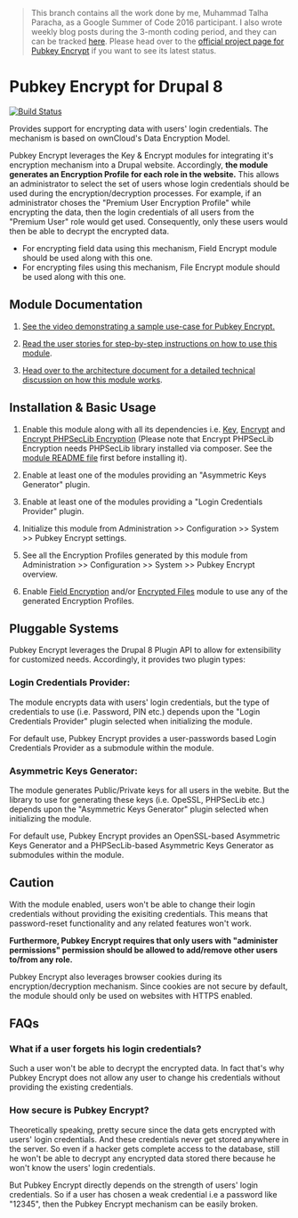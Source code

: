 > This branch contains all the work done by me, Muhammad Talha Paracha, as a Google Summer of Code 2016 participant. I also wrote weekly blog posts during the 3-month coding period, and they can can be tracked [here](http://www.talhaparacha.com/gsoc2016/). Please head over to the [official project page for Pubkey Encrypt](https://www.drupal.org/project/pubkey_encrypt) if you want to see its latest status.

# Pubkey Encrypt for Drupal 8

[![Build Status](https://travis-ci.org/talhaparacha/pubkey_encrypt.svg?branch=gsoc2016)](https://travis-ci.org/d8-contrib-modules/pubkey_encrypt)

Provides support for encrypting data with users' login credentials. The mechanism is based on ownCloud's Data Encryption Model.

Pubkey Encrypt leverages the Key & Encrypt modules for integrating it's encryption mechanism into a Drupal website. Accordingly, **the module generates an Encryption Profile for each role in the website.** This allows an administrator to select the set of users whose login credentials should be used during the encryption/decryption processes. For example, if an administrator choses the "Premium User Encryption Profile" while encrypting the data, then the login credentials of all users from the "Premium User" role would get used. Consequently, only these users would then be able to decrypt the encrypted data.

* For encrypting field data using this mechanism, Field Encrypt module should be used along with this one.
* For encrypting files using this mechanism, File Encrypt module should be used along with this one.

## Module Documentation
1. [See the video demonstrating a sample use-case for Pubkey Encrypt.](https://vimeo.com/174876122)

2. [Read the user stories for step-by-step instructions on how to use this module](documentation/UserStories.pdf).

3. [Head over to the architecture document for a detailed technical discussion on how this module works](documentation/ArchitectureDoc.pdf).

## Installation & Basic Usage
1. Enable this module along with all its dependencies i.e. [Key](https://www.drupal.org/project/key), [Encrypt](https://www.drupal.org/project/encrypt) and [Encrypt PHPSecLib Encryption](https://www.drupal.org/project/encrypt_seclib) (Please note that Encrypt PHPSecLib Encryption needs PHPSecLib library installed via composer. See the [module README file](http://cgit.drupalcode.org/encrypt_seclib/tree/README.md) first before installing it).

2. Enable at least one of the modules providing an "Asymmetric Keys Generator" plugin.

3. Enable at least one of the modules providing a "Login Credentials Provider" plugin.

4. Initialize this module from Administration >> Configuration >> System >> Pubkey Encrypt settings.

5. See all the Encryption Profiles generated by this module from Administration >> Configuration >> System >> Pubkey Encrypt overview.

6. Enable [Field Encryption](https://www.drupal.org/project/field_encrypt) and/or [Encrypted Files](https://www.drupal.org/project/encrypted_files) module to use any of the generated Encryption Profiles.

## Pluggable Systems
Pubkey Encrypt leverages the Drupal 8 Plugin API to allow for extensibility for customized needs. Accordingly, it provides two plugin types:

### Login Credentials Provider:
The module encrypts data with users' login credentials, but the type of credentials to use (i.e. Password, PIN etc.) depends upon the "Login Credentials Provider" plugin selected when initializing the module.

For default use, Pubkey Encrypt provides a user-passwords based Login Credentials Provider as a submodule within the module.

### Asymmetric Keys Generator:
The module generates Public/Private keys for all users in the webite. But the library to use for generating these keys (i.e. OpeSSL, PHPSecLib etc.) depends upon the "Asymmetric Keys Generator" plugin selected when initializing the module.

For default use, Pubkey Encrypt provides an OpenSSL-based Asymmetric Keys Generator and a PHPSecLib-based Asymmetric Keys Generator as submodules within the module.

## Caution
With the module enabled, users won't be able to change their login credentials without providing the exisiting credentials. This means that password-reset functionality and any related features won't work.

**Furthermore, Pubkey Encrypt requires that only users with "administer permissions" permission should be allowed to add/remove other users to/from any role.**

Pubkey Encrypt also leverages browser cookies during its encryption/decryption mechanism. Since cookies are not secure by default, the module should only be used on websites with HTTPS enabled.

## FAQs

### What if a user forgets his login credentials?
Such a user won't be able to decrypt the encrypted data. In fact that's why Pubkey Encrypt does not allow any user to change his credentials without providing the existing credentials.

### How secure is Pubkey Encrypt?
Theoretically speaking, pretty secure since the data gets encrypted with users' login credentials. And these credentials never get stored anywhere in the server. So even if a hacker gets complete access to the database, still he won't be able to decrypt any encrypted data stored there because he won't know the users' login credentials.

But Pubkey Encrypt directly depends on the strength of users' login credentials. So if a user has chosen a weak credential i.e a password like "12345", then the Pubkey Encrypt mechanism can be easily broken.
